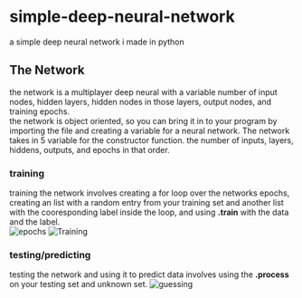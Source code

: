 # simple-deep-neural-network
a simple deep neural network i made in python

## The Network
the network is a multiplayer deep neural with a variable number of input nodes, hidden layers, hidden nodes in those layers, output nodes, and training epochs.  
the network is object oriented, so you can bring it in to your program by importing the file and creating a variable for a neural network. The network takes in 5 variable for the constructor function. the number of inputs, layers, hiddens, outputs, and epochs in that order.
### training
training the network involves creating a for loop over the networks epochs, creating an list with a random entry from your training set and another list with the cooresponding label inside the loop, and using **.train** with the data and the label.  
![epochs](https://i.imgur.com/9JVRjhB.png)
![Training](https://i.imgur.com/DQp5Y3t.png)
### testing/predicting
testing the network and using it to predict data involves using the **.process** on your testing set and unknown set.
![guessing](https://i.imgur.com/iPCENrD.png)
